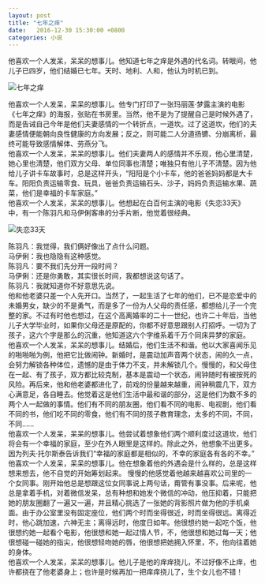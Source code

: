 ```yaml
---
layout: post
title: "七年之痒"
date:   2016-12-30 15:30:00 +0800
categories: 小说
---
```

​
他喜欢一个人发呆，呆呆的想事儿。他知道七年之痒是外遇的代名词。转眼间，他儿子已四岁，他们结婚已七年。天时、地利、人和，他认为时机已到。

![七年之痒](http://iamafool.net/images/story04_01.png)

他喜欢一个人发呆，呆呆的想事儿。他专门打印了一张玛丽莲·梦露主演的电影《七年之痒》的海报，张贴在书房里。当然，他不是为了提醒自己是时候外遇了，而是告诫自己今年是他们夫妻感情的一个转折点，一道坎。过了这道坎，他们的夫妻感情便能朝向良性健康的方向发展；反之，则可能二人分道扬镳、分崩离析，最终可能导致感情解体、劳燕分飞。  
他喜欢一个人发呆，呆呆的想事儿。他们夫妻两人的感情并不乐观，他心里清楚，她心里也清楚，他们双方父母、单位同事也清楚；唯独只有他儿子不清楚。因为他给儿子讲卡车故事时，总是这样开头，“阳阳是个小卡车，他的爸爸妈妈都是大卡车。阳阳负责运输零食、玩具，爸爸负责运输石头、沙子，妈妈负责运输水果、蔬菜，他们是幸福的卡车家庭。”  
他喜欢一个人发呆，呆呆的想事儿。他想起在白百何主演的电影《失恋33天》中，有一个陈羽凡和马伊俐客串的分手片断，他觉着很经典。

![失恋33天](http://iamafool.net/images/story04_02.jpg)

陈羽凡：我觉得，我们俩好像出了点什么问题。  
马伊俐：我也隐隐有这种感觉。  
陈羽凡：要不我们先分开一段时间？  
马伊俐：还是你勇敢，其实很长时间，我都想说这句话了。  
陈羽凡：我就知道你不好意思先说。  
他和他老婆只差一个人先开口。当然了，一起生活了七年的他们，已不是恋爱中的未婚男女，缺少的不是勇气，而是多了一份为人父母的责任感，都想给儿子一个完整的家。不过有时他也想过，在这个高离婚率的二十一世纪，也许二十年后，当他儿子大学毕业时，如果你父母还是原配的，你都不好意思跟别人打招呼。一切为了孩子，这六个字是那么的沉重，他知道这六个字维系着千万个同床异梦的家庭。  
他喜欢一个人发呆，呆呆的想事儿。结婚后，他们生活不和谐。他以大家喜闻乐见的啪啪啪为例，他把它比做闹钟。新婚时，是震动加声音两个状态，闹的久一点，会努力解锁各种体位，遗憾的是由于体力不支，并未解锁几个。慢慢的，和父母住在一起、有了孩子，双方都比较克制，基本是震动一个状态，闹钟随时有被按死的风险。再后来，他和他老婆都进化了，前戏的份量越来越重，闹钟稍震几下，双方心满意足，各自睡去。他觉着这是他们生活中最和谐的部分，这是他们为数不多的两个人一起做的事情。他们有不同的朋友圈，他们看不同的电影、电视剧，他们看不同的书，他们吃不同的零食，他们有不同的孩子教育理念，太多的不同，不同，不同……  
他喜欢一个人发呆，呆呆的想事儿。他尝试着想象他们两个顺利度过这道坎，他们将会有一个幸福的家庭，至少在外人眼里是这样的。除此之外，他想象不出更多。因为列夫·托尔斯泰告诉我们“幸福的家庭都是相似的，不幸的家庭各有各的不幸。”  
他喜欢一个人发呆，呆呆的想事儿。他在想象着他的外遇会是什么样的，总是这样想来想去，他不自觉的开始筹划起来。 慢慢的他感觉着他越来越喜欢公司里的一个女同事。刚开始他总是想跟这位女同事说上两句话，甭管有事没事。后来呢，他总是拿着手机，对着微信发呆，总有种想和她发个微信的冲动，他压抑着，只能把她的朋友圈翻了一遍又一遍，并且精心挑选了一张她的背影照片做为他的手机桌面。由于办公室里没有固定座位，他们两个时而坐得很近，时而坐得很远。离得近时，他心跳加速，六神无主；离得远时，他度日如年。他很想约她一起吃个饭，他很想约她一起看个电影，他很想和她一起过情人节，不，他很想和她过每一天；他很想碰一碰她的指尖，他很想轻吻她的唇，他很想把她拥入怀里，不，他向往着她的身体。  
他喜欢一个人发呆，呆呆的想事儿。他儿子是他的痒痒挠儿，不过好像不止痒，也许都挠在了他老婆身上；也许是时候再加一把痒痒挠儿了，生个女儿也不错！  

